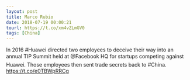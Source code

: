 ```yaml
---
layout: post
title: Marco Rubio
date: 2018-07-19 00:00:21
tourl: https://t.co/xm4vZLmGV0
tags: [China]
---
```

In 2016 #Huawei directed two employees to deceive their way into an annual TIP Summit held at @Facebook HQ for startups competing against Huawei. Those employees then sent trade secrets back to #China.  https://t.co/e0TBWpRRCg